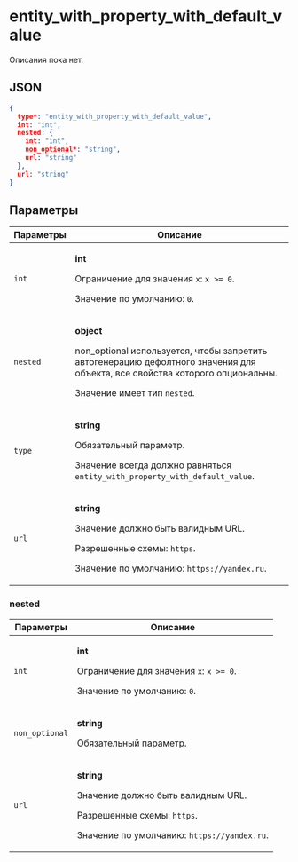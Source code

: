 # entity_with_property_with_default_value
Описания пока нет.

## JSON
```json
{
  type*: "entity_with_property_with_default_value",
  int: "int",
  nested: {
    int: "int",
    non_optional*: "string",
    url: "string"
  },
  url: "string"
}
```

## Параметры
| Параметры | Описание |
| --- | --- |
| `int` | <p>**int**</p><p>Ограничение для значения `x`: `x >= 0`.</p><p>Значение по умолчанию: `0`.</p> |
| `nested` | <p>**object**</p><p>non_optional используется, чтобы запретить автогенерацию дефолтного значения для объекта, все свойства которого опциональны.</p><p>Значение имеет тип `nested`.</p> |
| `type` | <p>**string**</p><p>Обязательный параметр.</p><p>Значение всегда должно равняться `entity_with_property_with_default_value`.</p> |
| `url` | <p>**string**</p><p>Значение должно быть валидным URL.</p><p>Разрешенные схемы: `https`.</p><p>Значение по умолчанию: `https://yandex.ru`.</p> |

### nested
| Параметры | Описание |
| --- | --- |
| `int` | <p>**int**</p><p>Ограничение для значения `x`: `x >= 0`.</p><p>Значение по умолчанию: `0`.</p> |
| `non_optional` | <p>**string**</p><p>Обязательный параметр.</p> |
| `url` | <p>**string**</p><p>Значение должно быть валидным URL.</p><p>Разрешенные схемы: `https`.</p><p>Значение по умолчанию: `https://yandex.ru`.</p> |
